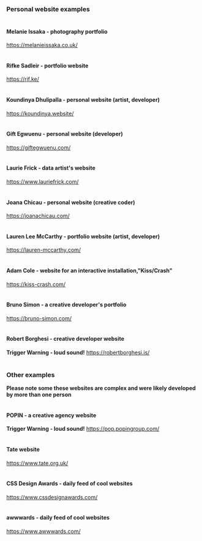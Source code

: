 ### Personal website examples <br><br>

#### Melanie Issaka - photography portfolio
https://melanieissaka.co.uk/ <br><br>

#### Rifke Sadleir - portfolio website
https://rif.ke/ <br><br>

#### Koundinya Dhulipalla - personal website (artist, developer)
https://koundinya.website/ <br><br>

#### Gift Egwuenu - personal website (developer)
https://giftegwuenu.com/ <br><br>

#### Laurie Frick - data artist's website
https://www.lauriefrick.com/ <br><br>

#### Joana Chicau - personal website (creative coder)
https://joanachicau.com/<br><br>

#### Lauren Lee McCarthy - portfolio website (artist, developer)
https://lauren-mccarthy.com/<br><br>

#### Adam Cole - website for an interactive installation,"Kiss/Crash"
https://kiss-crash.com/ <br><br>

#### Bruno Simon - a creative developer's portfolio
https://bruno-simon.com/ <br><br>

#### Robert Borghesi - creative developer website

**Trigger Warning - loud sound!**
https://robertborghesi.is/ <br><br>

### Other examples
**Please note some these websites are complex and were likely developed by more than one person**<br><br>

#### POPIN - a creative agency website

**Trigger Warning - loud sound!**
https://pop.popingroup.com/ <br><br>

#### Tate website
https://www.tate.org.uk/ <br><br>


#### CSS Design Awards - daily feed of cool websites
https://www.cssdesignawards.com/ <br><br>


#### awwwards - daily feed of cool websites
https://www.awwwards.com/ <br><br>

